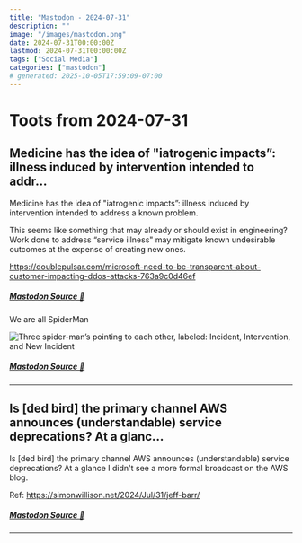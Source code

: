 ```yaml
---
title: "Mastodon - 2024-07-31"
description: ""
image: "/images/mastodon.png"
date: 2024-07-31T00:00:00Z
lastmod: 2024-07-31T00:00:00Z
tags: ["Social Media"]
categories: ["mastodon"]
# generated: 2025-10-05T17:59:09-07:00
---
```


# Toots from 2024-07-31

## Medicine has the idea of "iatrogenic impacts”: illness induced by intervention intended to addr...

Medicine has the idea of "iatrogenic impacts”: illness induced by intervention intended to address a known problem.

This seems like something that may already or should exist in engineering? Work done to address “service illness" may mitigate known undesirable outcomes at the expense of creating new ones.

<https://doublepulsar.com/microsoft-need-to-be-transparent-about-customer-impacting-ddos-attacks-763a9c0d46ef>

##### [Mastodon Source 🐘](https://hachyderm.io/@mweagle/112882152714044184)

We are all SpiderMan

![Three spider-man’s pointing to each other, labeled: Incident, Intervention, and New Incident](/mastodon/media/cf4ce0efb5b71e1e.png)

##### [Mastodon Source 🐘](https://hachyderm.io/@mweagle/112882243339605125)

---

## Is [ded bird] the primary channel AWS announces (understandable) service deprecations? At a glanc...

Is [ded bird] the primary channel AWS announces (understandable) service deprecations? At a glance I didn't see a more formal broadcast on the AWS blog.

Ref: <https://simonwillison.net/2024/Jul/31/jeff-barr/>

##### [Mastodon Source 🐘](https://hachyderm.io/@mweagle/112882051176281645)

---

